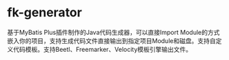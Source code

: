 # fk-generator
基于MyBatis Plus插件制作的Java代码生成器，可以直接Import Module的方式嵌入你的项目，支持生成代码文件直接输出到指定项目Module和磁盘。支持自定义代码模板。支持Beetl、Freemarker、Velocity模板引擎输出文件。
